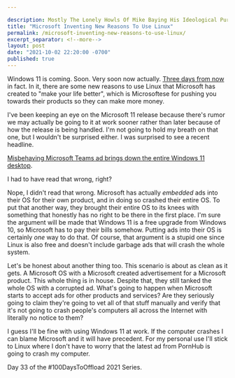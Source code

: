 ```yaml
---

description: Mostly The Lonely Howls Of Mike Baying His Ideological Purity At The Moon
title: "Microsoft Inventing New Reasons To Use Linux"
permalink: /microsoft-inventing-new-reasons-to-use-linux/
excerpt_separator: <!--more-->
layout: post
date: "2021-10-02 22:20:00 -0700"
published: true
---
```


Windows 11 is coming. Soon. Very soon now actually. [Three days from now](https://blogs.windows.com/windowsexperience/2021/08/31/windows-11-available-on-october-5/) in fact. In it, there are some new reasons to use Linux that Microsoft has created to "make your life better", which is Microsoftese for pushing you towards their products so they can make more money.

<!--more-->

I've been keeping an eye on the Microsoft 11 release because there's rumor we may actually be going to it at work sooner rather than later because of how the release is being handled. I'm not going to hold my breath on that one, but I wouldn't be surprised either. I was surprised to see a recent headline.

[Misbehaving Microsoft Teams ad brings down the entire Windows 11 desktop](https://arstechnica.com/gadgets/2021/09/misbehaving-microsoft-teams-ad-brings-down-the-entire-windows-11-desktop/).

I had to have read that wrong, right?

Nope, I didn't read that wrong. Microsoft has actually _embedded_ ads into their OS for their own product, and in doing so crashed their entire OS. To put that another way, they brought their entire OS to its knees with something that honestly has no right to be there in the first place. I'm sure the argument will be made that Windows 11 is a free upgrade from Windows 10, so Microsoft has to pay their bills somehow. Putting ads into their OS is certainly _one_ way to do that. Of course, that argument is a stupid one since Linux is also free and doesn't include garbage ads that will crash the whole system.

Let's be honest about another thing too. This scenario is about as clean as it gets. A Microsoft OS with a Microsoft created advertisement for a Microsoft product. This whole thing is in house. Despite that, they still tanked the whole OS with a corrupted ad. What's going to happen when Microsoft starts to accept ads for other products and services? Are they seriously going to claim they're going to vet all of that stuff manually and verify that it's not going to crash people's computers all across the Internet with literally no notice to them?

I guess I'll be fine with using Windows 11 at work. If the computer crashes I can blame Microsoft and it will have precedent. For my personal use I'll stick to Linux where I don't have to worry that the latest ad from PornHub is going to crash my computer.

Day 33 of the #100DaysToOffload 2021 Series.
